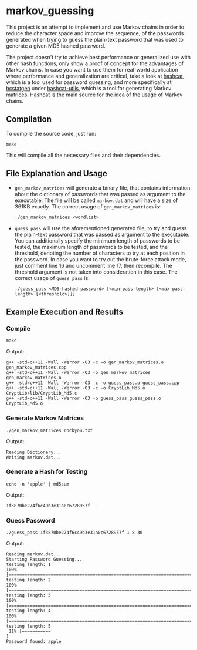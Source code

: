# markov_guessing
This project is an attempt to implement and use Markov chains in order to reduce the character space and improve the sequence, of the passwords generated when trying to guess the plain-text password that was used to generate a given MD5 hashed password.

The project doesn't try to achieve best performance or generalized use with other hash functions, only show a proof of concept for the advantages of Markov chains. In case you want to use them for real-world application where performance and generalization are critical, take a look at [hashcat](https://github.com/hashcat/hashcat), which is a tool used for password guessing, and more specifically at [hcstatgen](https://github.com/hashcat/hashcat-utils/blob/master/src/hcstatgen.c) under [hashcat-utils](https://github.com/hashcat/hashcat-utils), which is a tool for generating Markov matrices. Hashcat is the main source for the idea of the usage of Markov chains.

## Compilation
To compile the source code, just run:
```
make
```
This will  compile all the necessary files and their dependencies.

## File Explanation and Usage
-   `gen_markov_matrices` will generate a binary file, that contains information about the dictionary of passwords that was passed as argument to the executable. The file will be called `markov.dat` and will have a size of 361KB exactly. The correct usage of `gen_markov_matrices` is:

    ```
    ./gen_markov_matrices <wordlist>
    ```

-   `guess_pass` will use the aforementioned generated file, to try and guess the plain-text password that was passed as argument to the executable. You can additionally specify the minimum length of passwords to be tested, the maximum length of passwords to be tested, and the threshold, denoting the number of characters to try at each position in the password. In case you want to try out the brute-force attack mode, just comment line 16 and uncomment line 17, then recompile. The threshold argument is not taken into consideration in this case. The correct usage of `guess_pass` is:

    ```
    ./guess_pass <MD5-hashed-password> [<min-pass-length> [<max-pass-length> [<threshold>]]]
    ```

## Example Execution and Results

### Compile
```
make
```
Output:
```
g++ -std=c++11 -Wall -Werror -O3 -c -o gen_markov_matrices.o gen_markov_matrices.cpp
g++ -std=c++11 -Wall -Werror -O3 -o gen_markov_matrices gen_markov_matrices.o
g++ -std=c++11 -Wall -Werror -O3 -c -o guess_pass.o guess_pass.cpp
g++ -std=c++11 -Wall -Werror -O3 -c -o CryptLib_Md5.o CryptLib/lib/CryptLib_Md5.c
g++ -std=c++11 -Wall -Werror -O3 -o guess_pass guess_pass.o CryptLib_Md5.o
```

### Generate Markov Matrices
```
./gen_markov_matrices rockyou.txt
```
Output:
```
Reading Dictionary...
Writing markov.dat...
```

### Generate a Hash for Testing
```
echo -n 'apple' | md5sum
```
Output:
```
1f3870be274f6c49b3e31a0c6728957f  -
```
### Guess Password
```
./guess_pass 1f3870be274f6c49b3e31a0c6728957f 1 8 30
```
Output:
```
Reading markov.dat...
Starting Password Guessing...
testing length: 1
100% [====================================================================================================]
testing length: 2
100% [====================================================================================================]
testing length: 3
100% [====================================================================================================]
testing length: 4
100% [====================================================================================================]
testing length: 5
 11% [===========                                                                                         ]
Password found: apple
```
